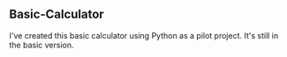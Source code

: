## Basic-Calculator

I've created this basic calculator using Python as a pilot project. It's still in the basic version.
